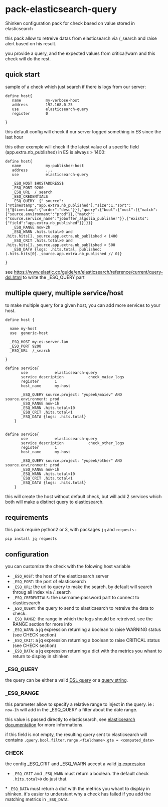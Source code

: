 pack-elasticsearch-query
========================

Shinken configuration pack for check based on value stored in
elasticsearch

this pack allow to retreive datas from elasticsearch via /\_search and
raise alert based on his result.

you provide a query, and the expected values from critical/warn and this
check will do the rest.

quick start
-----------

sample of a check which just search if there is logs from our server:

    define host{
       name           my-verbose-host
       address        192.168.0.25
       use            elasticsearch-query
       register       0

    }

this default config will check if our server logged something in ES
since the last hour

this other exemple will check if the latest value of a specific field
(app.extra.nb\_published) in ES is always \> 1400:

    define host{
       name           my-publisher-host
       address        ...
       use            elasticsearch-query
       
       _ESQ_HOST $HOSTADDRESS$
       _ESQ_PORT 9200
       _ESQ_URL  /_search
       _ESQ_CREDENTIALS
       _ESQ_QUERY  {"_source":["@timestamp","app.extra.nb_published"],"size":1,"sort":[{"@timestamp":{"order":"desc"}}],"query":{"bool":{"must":[{"match":{"source.environment":"prod"}},{"match":{"source.service_name":"joboffer_algolia_publisher"}},{"exists":{"field":"app.extra.nb_published"}}]}}}
       _ESQ_RANGE now-2h
       _ESQ_WARN .hits.total>0 and .hits.hits[]._source.app.extra.nb_published < 1400
       _ESQ_CRIT .hits.total>0 and .hits.hits[]._source.app.extra.nb_published < 500
       _ESQ_DATA {logs: .hits.total, published: (.hits.hits[0]._source.app.extra.nb_published // 0)}
       
    }

see
<https://www.elastic.co/guide/en/elasticsearch/reference/current/query-dsl.html>
to write the \_ESQ\_QUERY part

multiple query, multiple service/host
-------------------------------------

to make multiple query for a given host, you can add more services to your host.

    define host {
    
      name my-host
      use  generic-host
      
      _ESQ_HOST my-es-server.lan
      _ESQ_PORT 9200
      _ESQ_URL  /_search
      
    }
    
    define service{
		   use            elasticsearch-query
		   service_description           check_maiev_logs
		   register       1
		   host_name      my-host
		   
		   _ESQ_QUERY source.project: "yupeek/maiev" AND source.environment: prod
		   _ESQ_RANGE now-1h
		   _ESQ_WARN .hits.total<10
		   _ESQ_CRIT .hits.total<1
		   _ESQ_DATA {logs: .hits.total}
		}
		
		
    define service{
		   use            elasticsearch-query
		   service_description           check_other_logs
		   register       1
		   host_name      my-host
		   
		   _ESQ_QUERY source.project: "yupeek/other" AND source.environment: prod
		   _ESQ_RANGE now-1h
		   _ESQ_WARN .hits.total<10
		   _ESQ_CRIT .hits.total<1
		   _ESQ_DATA {logs: .hits.total}
		}


this will create the host without default check, but will add 2 services which both will make a distinct query to elasticsearch.


requirements
------------

this pack require python2 or 3, with packages `jq` and `requests` :

    pip install jq requests

configuration
-------------

you can customize the check with the folowing host variable

-   `_ESQ_HOST`: the host of the elasticsearch server
-   `_ESQ_PORT`: the port of elasticsearch
-   `_ESQ_URL`: the url to query to make the search. by default will
    search throug all index via /\_search
-   `_ESQ_CREDENTIALS`: the username:password part to connect to
    elasticsearch
-   `_ESQ_QUERY`: the query to send to elasticsearch to retreive the
    data to check.
-   `_ESQ_RANGE`: the range in which the logs should be retreived. see
    the RANGE section for more info
-   `_ESQ_WARN`: a jq expression returning a boolean to raise WARNING
    status (see CHECK section)
-   `_ESQ_CRIT`: a jq expression returning a boolean to raise CRITICAL
    status (see CHECK section)
-   `_ESQ_DATA`: a jq expression returning a dict with the metrics you
    whant to return to display in shinken

### \_ESQ\_QUERY

the query can be either a valid [DSL
query](https://www.elastic.co/guide/en/elasticsearch/reference/current/query-dsl.html)
or a [query
string](https://www.elastic.co/guide/en/elasticsearch/reference/current/query-dsl-query-string-query.html).

### \_ESQ\_RANGE

this parameter allow to specify a relative range to inject in the query.
ie : `now-1h` will add in the \_ESQ\_QUERY a filter about the date
range.

this value is passed directly to elasticsearch, see [elasticsearch
documentation](https://www.elastic.co/guide/en/elasticsearch/reference/current/query-dsl-range-query.html)
for more informations.

if this field is not empty, the resulting query sent to elasticsearch
will contains
`.query.bool.filter.range.<fieldname>.gte = <computed_date>`

### CHECK

the config \_ESQ\_CRIT and \_ESQ\_WARN accept a valid [jq
expression](https://stedolan.github.io/jq/manual/)

-   `_ESQ_CRIT` and `_ESQ_WARN` must return a boolean. the default check
    `.hits.total>0` do just that.

\* `_ESQ_DATA` must return a dict with the metrics you whant to display
in shinken. it's easier to understant why a check has failed if you add
the matching metrics in `_ESQ_DATA`.
